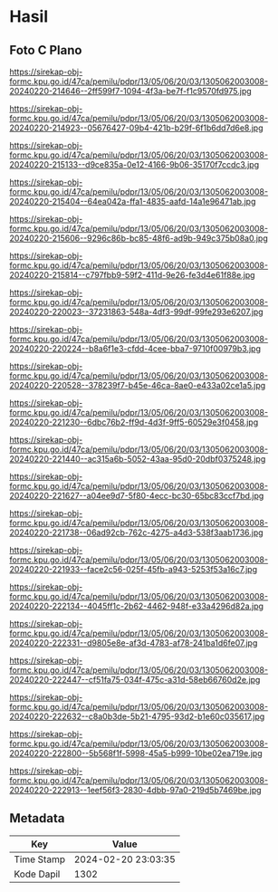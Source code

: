 # Hasil

## Foto C Plano

https://sirekap-obj-formc.kpu.go.id/47ca/pemilu/pdpr/13/05/06/20/03/1305062003008-20240220-214646--2ff599f7-1094-4f3a-be7f-f1c9570fd975.jpg

https://sirekap-obj-formc.kpu.go.id/47ca/pemilu/pdpr/13/05/06/20/03/1305062003008-20240220-214923--05676427-09b4-421b-b29f-6f1b6dd7d6e8.jpg

https://sirekap-obj-formc.kpu.go.id/47ca/pemilu/pdpr/13/05/06/20/03/1305062003008-20240220-215133--d9ce835a-0e12-4166-9b06-35170f7ccdc3.jpg

https://sirekap-obj-formc.kpu.go.id/47ca/pemilu/pdpr/13/05/06/20/03/1305062003008-20240220-215404--64ea042a-ffa1-4835-aafd-14a1e96471ab.jpg

https://sirekap-obj-formc.kpu.go.id/47ca/pemilu/pdpr/13/05/06/20/03/1305062003008-20240220-215606--9296c86b-bc85-48f6-ad9b-949c375b08a0.jpg

https://sirekap-obj-formc.kpu.go.id/47ca/pemilu/pdpr/13/05/06/20/03/1305062003008-20240220-215814--c797fbb9-59f2-411d-9e26-fe3d4e61f88e.jpg

https://sirekap-obj-formc.kpu.go.id/47ca/pemilu/pdpr/13/05/06/20/03/1305062003008-20240220-220023--37231863-548a-4df3-99df-99fe293e6207.jpg

https://sirekap-obj-formc.kpu.go.id/47ca/pemilu/pdpr/13/05/06/20/03/1305062003008-20240220-220224--b8a6f1e3-cfdd-4cee-bba7-9710f00979b3.jpg

https://sirekap-obj-formc.kpu.go.id/47ca/pemilu/pdpr/13/05/06/20/03/1305062003008-20240220-220528--378239f7-b45e-46ca-8ae0-e433a02ce1a5.jpg

https://sirekap-obj-formc.kpu.go.id/47ca/pemilu/pdpr/13/05/06/20/03/1305062003008-20240220-221230--6dbc76b2-ff9d-4d3f-9ff5-60529e3f0458.jpg

https://sirekap-obj-formc.kpu.go.id/47ca/pemilu/pdpr/13/05/06/20/03/1305062003008-20240220-221440--ac315a6b-5052-43aa-95d0-20dbf0375248.jpg

https://sirekap-obj-formc.kpu.go.id/47ca/pemilu/pdpr/13/05/06/20/03/1305062003008-20240220-221627--a04ee9d7-5f80-4ecc-bc30-65bc83ccf7bd.jpg

https://sirekap-obj-formc.kpu.go.id/47ca/pemilu/pdpr/13/05/06/20/03/1305062003008-20240220-221738--06ad92cb-762c-4275-a4d3-538f3aab1736.jpg

https://sirekap-obj-formc.kpu.go.id/47ca/pemilu/pdpr/13/05/06/20/03/1305062003008-20240220-221933--face2c56-025f-45fb-a943-5253f53a16c7.jpg

https://sirekap-obj-formc.kpu.go.id/47ca/pemilu/pdpr/13/05/06/20/03/1305062003008-20240220-222134--4045ff1c-2b62-4462-948f-e33a4296d82a.jpg

https://sirekap-obj-formc.kpu.go.id/47ca/pemilu/pdpr/13/05/06/20/03/1305062003008-20240220-222331--d9805e8e-af3d-4783-af78-241ba1d6fe07.jpg

https://sirekap-obj-formc.kpu.go.id/47ca/pemilu/pdpr/13/05/06/20/03/1305062003008-20240220-222447--cf51fa75-034f-475c-a31d-58eb66760d2e.jpg

https://sirekap-obj-formc.kpu.go.id/47ca/pemilu/pdpr/13/05/06/20/03/1305062003008-20240220-222632--c8a0b3de-5b21-4795-93d2-b1e60c035617.jpg

https://sirekap-obj-formc.kpu.go.id/47ca/pemilu/pdpr/13/05/06/20/03/1305062003008-20240220-222800--5b568f1f-5998-45a5-b999-10be02ea719e.jpg

https://sirekap-obj-formc.kpu.go.id/47ca/pemilu/pdpr/13/05/06/20/03/1305062003008-20240220-222913--1eef56f3-2830-4dbb-97a0-219d5b7469be.jpg


## Metadata

| Key        | Value               |
| ---------- | ------------------- |
| Time Stamp | 2024-02-20 23:03:35 |
| Kode Dapil | 1302                |



